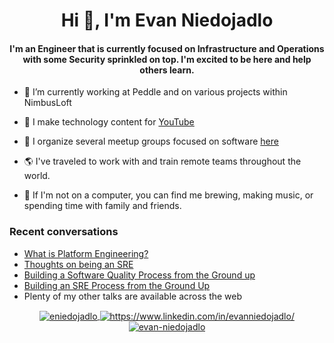 <h1 align="center">Hi 👋, I'm Evan Niedojadlo</h1>
<h4 align="center">I'm an Engineer that is currently focused on Infrastructure and Operations with some Security sprinkled on top. I'm excited to be here and help others learn.</h4>

- 🔭&nbsp;I’m currently working at Peddle and on various projects within NimbusLoft

- 📸&nbsp;I make technology content for [YouTube](https://www.youtube.com/randomthoughtstech)

- 🙌&nbsp;I organize several meetup groups focused on software [here](https://www.meetup.com/austin-automation-professionals/)

- 🌎&nbsp;I've traveled to work with and train remote teams throughout the world. 

- 🎸&nbsp;If I'm not on a computer, you can find me brewing, making music, or spending time with family and friends.

### Recent conversations 

- [What is Platform Engineering?](https://www.youtube.com/watch?v=dgHMwi1n4JY)
- [Thoughts on being an SRE](https://www.squadcast.com/blog/evan-niedojadlo-from-peddle-shares-his-thoughts-on-being-an-sre)
- [Building a Software Quality Process from the Ground up](https://www.youtube.com/watch?v=rTMjEtaBdtI)
- [Building an SRE Process from the Ground Up](https://www.youtube.com/watch?v=cArIu15G5Xg)
- Plenty of my other talks are available across the web 



<p align="center">
    <a href="https://twitter.com/eniedojadlo" target="blank">
        <img align="center" src="https://img.shields.io/twitter/follow/eniedojadlo?style=social" alt="eniedojadlo" />
    </a>
    <a href="https://www.linkedin.com/in/evanniedojadlo/" target="blank">
        <img align="center" src="https://img.shields.io/badge/-evanniedojadlo-blue?style=flat-square&logo=Linkedin&logoColor=white&link=https://www.linkedin.com/in/evanniedojadlo/" alt="https://www.linkedin.com/in/evanniedojadlo/" />
    </a>
    <a href="https://github.com/evanniedojadlo" target="blank">
        <img align="center" src="https://img.shields.io/github/followers/evanniedojadlo?label=follow&style=social" alt="evan-niedojadlo" />
    </a>
</p>

